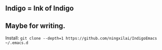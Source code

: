    Indigo = Ink of Indigo
   ---------------------------------------------------------------------------------
   ## Maybe for writing.
   Install: `git clone --depth=1 https://github.com/ningxilai/IndigoEmacs ~/.emacs.d`

